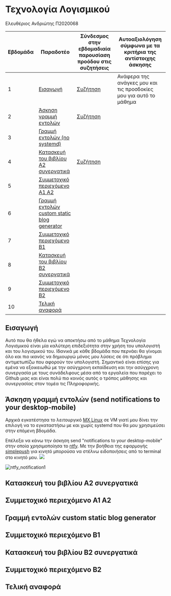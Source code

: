 # Τεχνολογία Λογισμικού 

Ελευθέριος Ανδριώτης Π2020068


| Εβδομάδα | Παραδοτέο | Σύνδεσμος στην εβδομαδιαία παρουσίαση προόδου στις συζητήσεις | Αυτοαξιολόγηση σύμφωνα με τα κριτήρια της αντίστοιχης άσκησης |
| --- | --- | --- | ---|
| 1 | [Εισαγωγή](#εισαγωγή)| [Συζήτηση](https://github.com/courses-ionio/sw/discussions/1222)| Ανάφερα της ανάγκες μου και τις προσδοκίες μου για αυτό το μάθημα | 
| 2 | [Άσκηση γραμμή εντολών](#άσκηση-γραμμή-εντολών)| [Συζήτηση](https://github.com/courses-ionio/sw/discussions/1298)|  | 
| 3 | [Γραμμή εντολών (no systemd)](#γραμμή-εντολών-no-systemd)| | | 
| 4 | [Κατασκευή του βιβλίου Α2 συνεργατικά](#κατασκευή-του-βιβλίου-α2-συνεργατικά)|  [Συζήτηση]() | | 
| 5 | [Συμμετοχικό περιεχόμενο Α1 Α2](#συμμετοχικό-περιεχόμενο-α1-α2) | | | 
| 6 | [Γραμμή εντολών custom static blog generator](#γραμμή-εντολών-custom-static-blog-generator)| | | 
| 7 | [Συμμετοχικό περιεχόμενο Β1](συμμετοχικό-περιεχόμενο-β1)| | | 
| 8 | [Κατασκευή του βιβλίου Β2 συνεργατικά](#κατασκευή-του-βιβλίου-β2-συνεργατικά)| | | 
| 9 | [Συμμετοχικό περιεχόμενο B2](συμμετοχικό-περιεχόμενο-β2) | | | 
| 10 | [Τελική αναφορά](#τελική-αναφορά) | | | 

## Εισαγωγή
  Αυτό που θα ήθελα εγώ να αποκτήσω από το μάθημα Τεχνολογία Λογισμικού είναι μία καλύτερη επιδεξιότητα στην χρήση του υπολογιστή και του λογισμικού του. Ιδανικά με κάθε βδομάδα που περνάει θα γίνομαι όλο και πιο ικανός να δημιουργώ μόνος μου λύσεις σε ότι πρόβλημα αντιμετωπίζω που αφορούν τον υπολογιστή. Σημαντικό είναι επίσης για εμένα να εξοικειωθώ με την ασύγχρονη εκπαίδευση και την ασύγχρονη συνεργασία με τους συνάδελφους μέσα από τα εργαλεία που παρέχει το Github μιας και είναι πολύ πιο κοινός αυτός ο τρόπος μάθησης και συνεργασίας στον τομέα τις Πληροφορικής.

## Άσκηση γραμμή εντολών (send notifications to your desktop-mobile)
Αρχικά εγκατέστησα το λειτουργικό [MX Linux](https://mxlinux.org/) σε VM γιατί μου δίνει την επιλογή να το εγκαταστήσω με και χωρίς systemd που θα μου χρησιμεύσει στην επόμενη βδομάδα. 

Επέλεξα να κάνω την άσκηση send "notifications to your desktop-mobile" στην οποία χρησιμοποίησα το [ntfy](https://github.com/dschep/ntfy). Με την βοήθεια της εφαρμογής [simplepush](https://simplepush.io/) για κινητό μπορούσα να στέλνω ειδοποιήσεις από το terminal στο κινητό μου.
<a href="https://asciinema.org/a/563160" target="_blank"><img src="https://asciinema.org/a/563160.svg" /></a>

![ntfy_notification1](https://user-images.githubusercontent.com/79443826/221444147-3d9f1ecb-9c42-4247-af2f-a11ec436eb2b.jpg)


## Κατασκευή του βιβλίου Α2 συνεργατικά

## Συμμετοχικό περιεχόμενο Α1 Α2

## Γραμμή εντολών custom static blog generator

## Συμμετοχικό περιεχόμενο B1

## Κατασκευή του βιβλίου Β2 συνεργατικά

## Συμμετοχικό περιεχόμενο B2

## Τελική αναφορά
